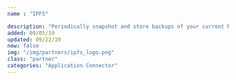 ```yaml
---
name : "IPFS"

description: "Periodically snapshot and store backups of your current MongoDB instance"
added: 09/05/19
updated: 09/22/19
new: false
img: "/img/partners/ipfs_logo.png"
class: "partner"
categories: "Application Connector"
---
```

